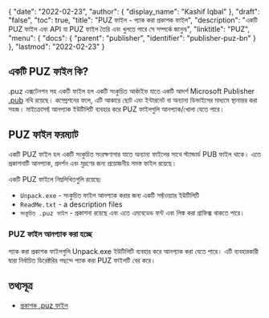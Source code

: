 {
  "date": "2022-02-23",
  "author": {
    "display_name": "Kashif Iqbal"
  },
  "draft": "false",
  "toc": true,
  "title": "PUZ ফাইল - প্যাক করা প্রকাশক ফাইল",
  "description": "একটি PUZ ফাইল এবং API যা PUZ ফাইল তৈরি এবং খুলতে পারে সে সম্পর্কে জানুন৷",
  "linktitle": "PUZ",
  "menu": {
    "docs": {
      "parent": "publisher",
      "identifier": "publisher-puz-bn"
    }
  },
  "lastmod": "2022-02-23"
}

## একটি PUZ ফাইল কি?

.puz এক্সটেনশন সহ একটি ফাইল হল একটি সংকুচিত আর্কাইভ যাতে একটি আদর্শ Microsoft Publisher [.pub](/publisher/pub/) নথি রয়েছে। কম্প্রেশনের ফলে, এটি আকারে ছোট এবং ইন্টারনেট বা অন্যান্য ডিভাইসের মাধ্যমে স্থানান্তর করা সহজ। মাইক্রোসফ্ট আনপ্যাক ইউটিলিটি ব্যবহার করে PUZ ফাইলগুলি আনপ্যাক/খোলা যেতে পারে।

## PUZ ফাইল ফরম্যাট

একটি PUZ ফাইল হল একটি সংকুচিত সংরক্ষণাগার যাতে অন্যান্য ফাইলের সাথে স্ট্যান্ডার্ড PUB ফাইল থাকে। এতে প্রকাশনাটি আনপ্যাক, প্রদর্শন এবং মুদ্রণের জন্য প্রয়োজনীয় সমস্ত ফাইল রয়েছে।

একটি PUZ ফাইলে নিম্নলিখিতগুলি রয়েছে৷

  * `Unpack.exe` - সংকুচিত ফাইল আনপ্যাক করার জন্য একটি সফ্টওয়্যার ইউটিলিটি
  * `ReadMe.txt` - a description files
  * `সংকুচিত .puz ফাইল` - প্রকাশনা রয়েছে এবং এতে এমবেডেড ফন্ট এবং লিঙ্ক করা গ্রাফিক্স থাকতে পারে।

### PUZ ফাইল আনপ্যাক করা হচ্ছে

প্যাক করা প্রকাশক ফাইলগুলি Unpack.exe ইউটিলিটি ব্যবহার করে আনপ্যাক করা যেতে পারে। এটি ব্যবহারকারী দ্বারা নির্বাচিত ডিরেক্টরির পছন্দে প্যাক করা PUZ ফাইলটি বের করে।

## তথ্যসূত্র ##

* [প্রকাশক .puz ফাইল](https://answers.microsoft.com/en-us/msoffice/forum/all/publisher-puz-file/2de8b31c-36cc-4c0c-a947-c120172949ee)


